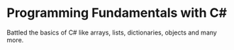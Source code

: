 # Programming Fundamentals with C#

Battled the basics of C# like arrays, lists, dictionaries, objects and many more.
